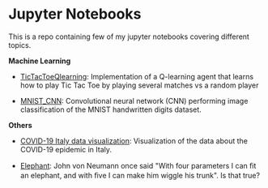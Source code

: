 # Jupyter Notebooks
This is a repo containing few of my jupyter notebooks covering different topics.

**Machine Learning**

* [TicTacToeQlearning](https://github.com/nicopi/ml-notebooks/blob/master/TicTacToeQlearning.ipynb): Implementation of a Q-learning agent that learns how to play Tic Tac Toe by playing several matches vs a random player

* [MNIST_CNN](https://github.com/nicopi/py-notebooks/blob/master/MNIST_CNN.ipynb): Convolutional neural network (CNN) performing image classification of the MNIST handwritten digits dataset.



**Others**

* [COVID-19 Italy data visualization](https://github.com/nicopi/py-notebooks/blob/master/COVID19_ITA_plots.ipynb): Visualization of the data about the COVID-19 epidemic in Italy.

* [Elephant](https://github.com/nicopi/py-notebooks/blob/master/Elephant.ipynb): John von Neumann once said "With four parameters I can ﬁt an elephant, and with ﬁve I can make him wiggle his trunk". Is that true?
